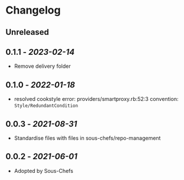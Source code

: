 # Changelog

## Unreleased

## 0.1.1 - *2023-02-14*

- Remove delivery folder

## 0.1.0 - *2022-01-18*

- resolved cookstyle error: providers/smartproxy.rb:52:3 convention: `Style/RedundantCondition`

## 0.0.3 - *2021-08-31*

- Standardise files with files in sous-chefs/repo-management

## 0.0.2 - *2021-06-01*

- Adopted by Sous-Chefs
